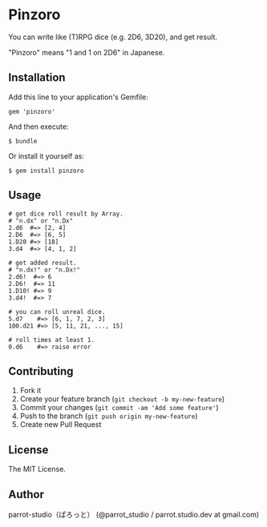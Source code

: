 # Pinzoro

You can write like (T)RPG dice (e.g. 2D6, 3D20), and get result.

"Pinzoro" means "1 and 1 on 2D6" in Japanese.

## Installation

Add this line to your application's Gemfile:

    gem 'pinzoro'

And then execute:

    $ bundle

Or install it yourself as:

    $ gem install pinzoro

## Usage

    # get dice roll result by Array.
    # "n.dx" or "n.Dx"
    2.d6  #=> [2, 4]
    2.D6  #=> [6, 5]
    1.D20 #=> [18]
    3.d4  #=> [4, 1, 2]
    
    # get added result.
    # "n.dx!" or "n.Dx!"
    2.d6!  #=> 6
    2.D6!  #=> 11
    1.D10! #=> 9
    3.d4!  #=> 7
    
    # you can roll unreal dice.
    5.d7    #=> [6, 1, 7, 2, 3]
    100.d21 #=> [5, 11, 21, ..., 15]
    
    # roll times at least 1.
    0.d6    #=> raise error

## Contributing

1. Fork it
2. Create your feature branch (`git checkout -b my-new-feature`)
3. Commit your changes (`git commit -am 'Add some feature'`)
4. Push to the branch (`git push origin my-new-feature`)
5. Create new Pull Request

## License

The MIT License.

## Author

parrot-studio（ぱろっと） (@parrot_studio / parrot.studio.dev at gmail.com)
